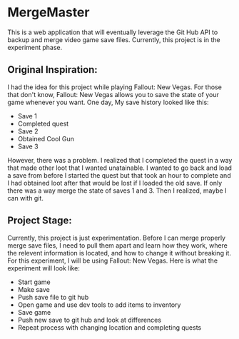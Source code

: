 # MergeMaster
This is a web application that will eventually leverage the Git Hub API to backup and merge video game save files. Currently, this project is in the experiment phase.

## Original Inspiration:
I had the idea for this project while playing Fallout: New Vegas. For those that don't know, Fallout: New Vegas allows you to save the state of your game whenever you want. One day, My save history looked like this:
* Save 1
* Completed quest
* Save 2
* Obtained Cool Gun
* Save 3

However, there was a problem. I realized that I completed the quest in a way that made other loot that I wanted unatainable. I wanted to go back and load a save from before I started the quest but that took an hour to complete and I had obtained loot after that would be lost if I loaded the old save. If only there was a way merge the state of saves 1 and 3. Then I realized, maybe I can with git.

## Project Stage:
Currently, this project is just experimentation. Before I can merge properly merge save files, I need to pull them apart and learn how they work, where the relevent information is located, and how to change it without breaking it. For this experiment, I will be using Fallout: New Vegas. Here is what the experiment will look like:
* Start game
* Make save
* Push save file to git hub
* Open game and use dev tools to add items to inventory
* Save game
* Push new save to git hub and look at differences
* Repeat process with changing location and completing quests
